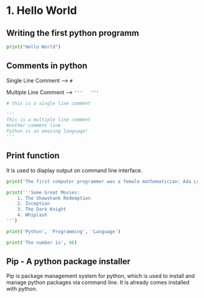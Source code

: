 # 1. Hello World

## Writing the first python programm

```python
print("Hello World")
```

## Comments in python

Single Line Comment --> `#`

Multiple Line Comment --> `'''   '''`

```python
# this is a single line comment
```

```python
'''
This is a multiple line comment
Another comment line
Python is an amazing language!
'''
```

## Print function

It is used to diaplay output on command line interface.

```python
print('The first computer programmer was a female mathematician: Ada Lovelace')

print('''Some Great Movies:
    1. The Shawshank Redemption
    2. Inception
    3. The Dark Knight
    4. Whiplash
''')

print('Python', 'Programming', 'Language')

print('The number is', 46)
```

## **Pip** - A python package installer

Pip is package management system for python, which is used to install and manage python packages via command line. It is already comes installed with python.
